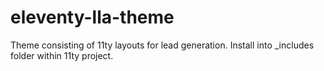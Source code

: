 # eleventy-lla-theme

Theme consisting of 11ty layouts for lead generation. Install into _includes folder within 11ty project.
